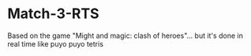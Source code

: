 # Match-3-RTS
Based on the game "Might and magic: clash of heroes"... but it's done in real time like puyo puyo tetris
